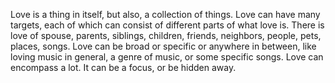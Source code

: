 Love is a thing in itself, but also, a collection of things.  Love can have many targets, each of which can consist of different parts of what love is.  There is love of spouse, parents, siblings, children, friends, neighbors, people, pets, places, songs.  Love can be broad or specific or anywhere in between, like loving music in general, a genre of music, or some specific songs.  Love can encompass a lot.  It can be a focus, or be hidden away.

